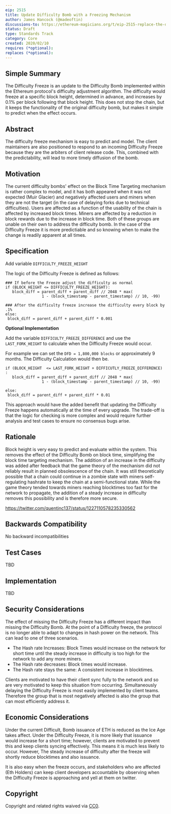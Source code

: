 ```yaml
---
eip: 2515
title: Update Difficulty Bomb with a Freezing Mechanism
author: James Hancock (@madeoftin)
discussions-to: https://ethereum-magicians.org/t/eip-2515-replace-the-difficulty-bomb-with-a-difficulty-freeze/3995
status: Draft
type: Standards Track
category: Core
created: 2020/02/10
requires (*optional):
replaces (*optional):
---
```



## Simple Summary
<!--"If you can't explain it simply, you don't understand it well enough." Provide a simplified and layman-accessible explanation of the EIP.-->
The Difficulty Freeze is an update to the Difficulty Bomb implemented within the Ethereum protocol's difficulty adjustment algorithm. The difficulty would freeze at a specific block height, determined in advance, and increases by 0.1% per block following that block height. This does not stop the chain, but it keeps the functionality of the original difficulty bomb, but makes it simple to predict when the effect occurs. 

## Abstract
<!--A short (~200 word) description of the technical issue being addressed.-->
The difficulty freeze mechanism is easy to predict and model. The client maintainers are also positioned to respond to an incoming Difficulty Freeze because they are the arbiters of client release code. This, combined with the predictability, will lead to more timely diffusion of the bomb.


## Motivation
<!--The motivation is critical for EIPs that want to change the Ethereum protocol. It should clearly explain why the existing protocol specification is inadequate to address the problem that the EIP solves. EIP submissions without sufficient motivation may be rejected outright.-->
The current difficulty bombs' effect on the Block Time Targeting mechanism is rather complex to model, and it has both appeared when it was not expected (Muir Glacier) and negatively affected users and miners when they are not the target (in the case of delaying forks due to technical difficulties). Users are affected as a function of the usability of the chain is affected by increased block times. Miners are affected by a reduction in block rewards due to the increase in block time. Both of these groups are unable on their own to address the difficulty bomb. In the case of the Difficulty Freeze it is more predictiable and so knowing when to make the change is readily apparent at all times.

## Specification

Add variable `DIFFICULTY_FREEZE_HEIGHT`


The logic of the Difficulty Freeze is defined as follows:

```
### If before the Freeze adjust the difficulty as normal
if (BLOCK_HEIGHT <= DIFFICULTY_FREEZE_HEIGHT):
   block_diff = parent_diff + parent_diff // 2048 * max(
                1 - (block_timestamp - parent_timestamp) // 10, -99)

### After the difficulty freeze increase the difficulty every block by .1%
else:
 block_diff = parent_diff + parent_diff * 0.001
```

**Optional Implementation**

Add the variable `DIFFICULTY_FREEZE_DIFFERENCE` and use the `LAST_FORK_HEIGHT` to calculate when the Difficulty Freeze would occur.

For example we can set the `DFD = 1,800,000 blocks` or approximately 9 months. The Difficulty Calculation would then be.

```
if (BLOCK_HEIGHT  <= LAST_FORK_HEIGHT + DIFFICUTLY_FREEZE_DIFFERENCE) :
   block_diff = parent_diff + parent_diff // 2048 * max(
                1 - (block_timestamp - parent_timestamp) // 10, -99)

else:
 block_diff = parent_diff + parent_diff * 0.01
```

This approach would have the added benefit that updating the Difficulty Freeze happens automatically at the time of every upgrade. The trade-off is that the logic for checking is more complex and would require further analysis and test cases to ensure no consensus bugs arise. 

## Rationale
<!--The rationale fleshes out the specification by describing what motivated the design and why particular design decisions were made. It should describe alternate designs that were considered and related work, e.g. how the feature is supported in other languages. The rationale may also provide evidence of consensus within the community, and should discuss important objections or concerns raised during discussion.-->
Block height is very easy to predict and evaluate within the system. This removes the effect of the Difficulty Bomb on block time, simplifying the block time targeting mechanism. The addition of an increase in the difficulty was added after feedback that the game theory of the mechanism did not reliably result in planned obsolescence of the chain. It was still theoretically possible that a chain could continue in a zombie state with miners self-regulating hashrate to keep the chain at a semi-functional state. While the game theory tended towards miners reaching blocktimes too fast for the network to propagate, the addition of a steady increase in difficulty removes this possibility and is therefore more secure.

https://twitter.com/quentinc137/status/1227110578235330562

## Backwards Compatibility
<!--All EIPs that introduce backwards incompatibilities must include a section describing these incompatibilities and their severity. The EIP must explain how the author proposes to deal with these incompatibilities. EIP submissions without a sufficient backwards compatibility treatise may be rejected outright.-->
No backward incompatibilities

## Test Cases
<!--Test cases for an implementation are mandatory for EIPs that are affecting consensus changes. Other EIPs can choose to include links to test cases if applicable.-->
TBD

## Implementation
<!--The implementations must be completed before any EIP is given status "Final", but it need not be completed before the EIP is accepted. While there is merit to the approach of reaching consensus on the specification and rationale before writing code, the principle of "rough consensus and running code" is still useful when it comes to resolving many discussions of API details.-->
TBD

## Security Considerations
<!--All EIPs must contain a section that discusses the security implications/considerations relevant to the proposed change. Include information that might be important for security discussions, surfaces risks and can be used throughout the life cycle of the proposal. E.g. include security-relevant design decisions, concerns, important discussions, implementation-specific guidance and pitfalls, an outline of threats and risks and how they are being addressed. EIP submissions missing the "Security Considerations" section will be rejected. An EIP cannot proceed to status "Final" without a Security Considerations discussion deemed sufficient by the reviewers.-->
The effect of missing the Difficulty Freeze has a different impact than missing the Difficulty Bomb. At the point of a Difficulty freeze, the protocol is no longer able to adapt to changes in hash power on the network. This can lead to one of three scenarios.

 - The Hash rate Increases:
   Block Times would increase on the network for short time until the steady increase in difficulty is too high for the network to add any more miners.
 - The Hash rate decreases:
   Block times would increase. 
 - The Hash rate stays the same:
   A consistent increase in blocktimes.

Clients are motivated to have their client sync fully to the network and so are very motivated to keep this situation from occurring. Simultaneously delaying the Difficulty Freeze is most easily implemented by client teams. Therefore the group that is most negatively affected is also the group that can most efficiently address it.

## Economic Considerations

Under the current Difficult, Bomb issuance of ETH is reduced as the Ice Age takes affect. Under the Difficulty Freeze, it is more likely that issuance would increase for a short time; however, clients are motivated to prevent this and keep clients syncing effectively. This means it is much less likely to occur. However, The steady increase of difficulty after the freeze will shortly reduce blocktimes and also issuance.

It is also easy when the freeze occurs, and stakeholders who are affected (Eth Holders) can keep client developers accountable by observing when the Difficulty Freeze is approaching and yell at them on twitter.

## Copyright
Copyright and related rights waived via [CC0](https://creativecommons.org/publicdomain/zero/1.0/).
